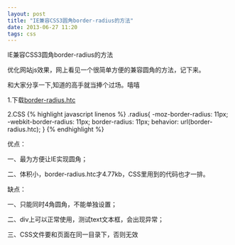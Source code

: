 ```yaml
---
layout: post
title: "IE兼容CSS3圆角border-radius的方法"
date: 2013-06-27 11:20
tags: css
---
```

 IE兼容CSS3圆角border-radius的方法
 
 优化网站js效果，网上看见一个很简单方便的兼容圆角的方法，记下来。
 
 和大家<span class="stress">分享</span>一下,知道的高手就当捧个过场。嘻嘻
 
 1.下载<a href="http://yrzhll.top/example/border-radius.htc">border-radius.htc</a>
 
 <!-- more -->
 
 2.CSS
{% highlight javascript linenos %}
  .radius{
	-moz-border-radius: 11px;
	-webkit-border-radius: 11px;
	border-radius: 11px;
	behavior: url(border-radius.htc);
 }
{% endhighlight %}


 优点：

一、最为方便让IE实现圆角；

二、体积小，border-radius.htc才4.77kb，CSS里用到的代码也才一排。

缺点：

一、只能同时4角圆角，不能单独设置；

二、div上可以正常使用，测试text文本框，会出现异常；

三、CSS文件要和页面在同一目录下，否则无效